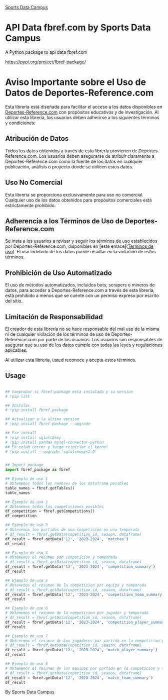 
[Sports Data Campus](https://github.com/lucbra21/images/blob/main/sdc_logo.jpeg)

# API Data fbref.com by Sports Data Campus

A Python package to api data fbref.com

https://pypi.org/project/fbref-package/

# Aviso Importante sobre el Uso de Datos de Deportes-Reference.com

Esta librería está diseñada para facilitar el acceso a los datos disponibles en [Deportes-Reference.com](https://www.sports-reference.com/) con propósitos educativos y de investigación. Al utilizar esta librería, los usuarios deben adherirse a los siguientes términos y condiciones:

## Atribución de Datos
Todos los datos obtenidos a través de esta librería provienen de Deportes-Reference.com. Los usuarios deben asegurarse de atribuir claramente a Deportes-Reference.com como la fuente de los datos en cualquier publicación, análisis o proyecto donde se utilicen estos datos.

## Uso No Comercial
Esta librería se proporciona exclusivamente para uso no comercial. Cualquier uso de los datos obtenidos para propósitos comerciales está estrictamente prohibido.

## Adherencia a los Términos de Uso de Deportes-Reference.com
Se insta a los usuarios a revisar y seguir los términos de uso establecidos por Deportes-Reference.com, disponibles en [este enlace]([Términos de uso](https://www.sports-reference.com/termsofuse.html?__hstc=218152582.fec85327c513cabac009730b02616118.1702551847368.1704787354268.1705570980226.7&__hssc=218152582.1.1705570980226&__hsfp=1018840319)). El uso indebido de los datos puede resultar en la violación de estos términos.

## Prohibición de Uso Automatizado
El uso de métodos automatizados, incluidos bots, scrapers o mineros de datos, para acceder a Deportes-Reference.com a través de esta librería, está prohibido a menos que se cuente con un permiso expreso por escrito del sitio.

## Limitación de Responsabilidad
El creador de esta librería no se hace responsable del mal uso de la misma ni de cualquier violación de los términos de uso de Deportes-Reference.com por parte de los usuarios. Los usuarios son responsables de asegurar que su uso de los datos cumple con todas las leyes y regulaciones aplicables.

Al utilizar esta librería, usted reconoce y acepta estos términos.


## Usage

```python

## Comprobar si fbref-package esta instalado y su version
# !pip list

## Instalar
# !pip install fbref_package

## Actualizar a la ultima version
# !pip install fbref-package --upgrade

## Pre install
# !pip install sqlalchemy
# !pip install pandas mysql-connector-python
## En colab correr y luego reiniciar el kernel
# !pip install --upgrade 'sqlalchemy<2.0'


## Import package
import fbref_package as fbref

## Ejemplo de uso 1
# Obtenemos todos los nombres de los dataframe posibles
table_names = fbref.getTables()
table_names

## Ejemplo de uso 2
# Obtenemos todas las competiciones posibles
df_competition = fbref.getCompetitions()
df_competition

## Ejemplo de uso 3
# Obtenemos los partidos de una competicion en una temporada
# df_result = fbref.getData(copetition_id, season, dataframe)
df_result = fbref.getData('12', '2023-2024', 'matches')
df_result

## Ejemplo de uso 4
# Obtenemos el resumen por competicion y temporada
# df_result = fbref.getData(copetition_id, season, dataframe)
df_result = fbref.getData('12', '2023-2024', 'competition_summary')
df_result

## Ejemplo de uso 5
# Obtenemos el resumen de la competicion por equipo y temporada
# df_result = fbref.getData(copetition_id, season, dataframe)
df_result = fbref.getData('12', '2023-2024', 'competition_team_summary')
df_result

## Ejemplo de uso 6
# Obtenemos el resumen de la competicion por jugador y temporada
# df_result = fbref.getData(copetition_id, season, dataframe)
df_result = fbref.getData('12', '2023-2024', 'competition_player_summary')
df_result

## Ejemplo de uso 7
# Obtenemos el resumen de los jugadores por partido en la competicion y temporada
# df_result = fbref.getData(copetition_id, season, dataframe)
df_result = fbref.getData('12', '2023-2024', 'match_player_summary')
df_result

## Ejemplo de uso 8
# Obtenemos el resumen de los equipos por partido en la competicion y temporada
# df_result = fbref.getData(copetition_id, season, dataframe)
df_result = fbref.getData('12', '2023-2024', 'match_team_summary')
df_result


```

By Sports Data Campus


